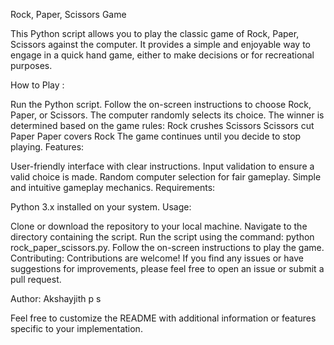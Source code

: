 Rock, Paper, Scissors Game

This Python script allows you to play the classic game of Rock, Paper, Scissors against the computer. It provides a simple and enjoyable way to engage in a quick hand game, either to make decisions or for recreational purposes.

How to Play :

Run the Python script.
Follow the on-screen instructions to choose Rock, Paper, or Scissors.
The computer randomly selects its choice.
The winner is determined based on the game rules:
Rock crushes Scissors
Scissors cut Paper
Paper covers Rock
The game continues until you decide to stop playing.
Features:

User-friendly interface with clear instructions.
Input validation to ensure a valid choice is made.
Random computer selection for fair gameplay.
Simple and intuitive gameplay mechanics.
Requirements:

Python 3.x installed on your system.
Usage:

Clone or download the repository to your local machine.
Navigate to the directory containing the script.
Run the script using the command: python rock_paper_scissors.py.
Follow the on-screen instructions to play the game.
Contributing:
Contributions are welcome! If you find any issues or have suggestions for improvements, please feel free to open an issue or submit a pull request.


Author:
Akshayjith p s

Feel free to customize the README with additional information or features specific to your implementation.
